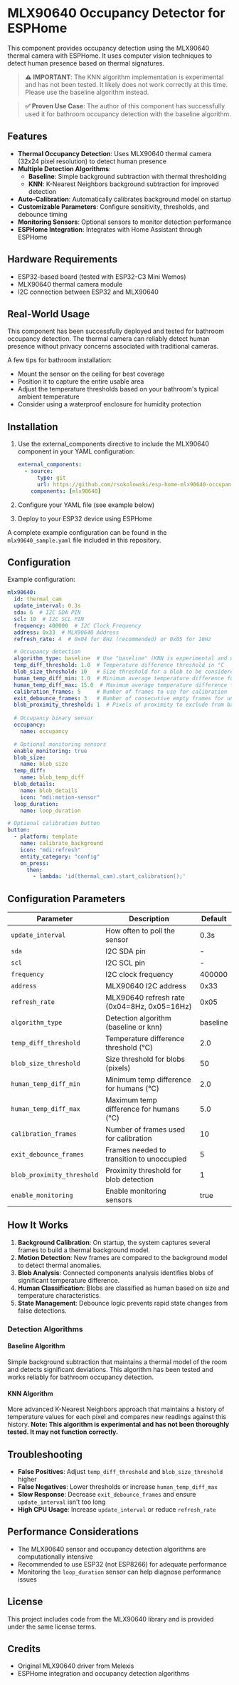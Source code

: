 # MLX90640 Occupancy Detector for ESPHome

This component provides occupancy detection using the MLX90640 thermal camera with ESPHome. It uses computer vision techniques to detect human presence based on thermal signatures.

> **⚠️ IMPORTANT**: The KNN algorithm implementation is experimental and has not been tested. It likely does not work correctly at this time. Please use the baseline algorithm instead.

> **✅ Proven Use Case**: The author of this component has successfully used it for bathroom occupancy detection with the baseline algorithm.

## Features

- **Thermal Occupancy Detection**: Uses MLX90640 thermal camera (32x24 pixel resolution) to detect human presence
- **Multiple Detection Algorithms**:
  - **Baseline**: Simple background subtraction with thermal thresholding
  - **KNN**: K-Nearest Neighbors background subtraction for improved detection
- **Auto-Calibration**: Automatically calibrates background model on startup
- **Customizable Parameters**: Configure sensitivity, thresholds, and debounce timing
- **Monitoring Sensors**: Optional sensors to monitor detection performance
- **ESPHome Integration**: Integrates with Home Assistant through ESPHome

## Hardware Requirements

- ESP32-based board (tested with ESP32-C3 Mini Wemos)
- MLX90640 thermal camera module
- I2C connection between ESP32 and MLX90640

## Real-World Usage

This component has been successfully deployed and tested for bathroom occupancy detection. The thermal camera can reliably detect human presence without privacy concerns associated with traditional cameras. 

A few tips for bathroom installation:
- Mount the sensor on the ceiling for best coverage
- Position it to capture the entire usable area
- Adjust the temperature thresholds based on your bathroom's typical ambient temperature
- Consider using a waterproof enclosure for humidity protection

## Installation

1. Use the external_components directive to include the MLX90640 component in your YAML configuration:
   ```yaml
   external_components:
     - source:
         type: git
         url: https://github.com/rsokolowski/esp-home-mlx90640-occupancy
       components: [mlx90640]
   ```

2. Configure your YAML file (see example below)
3. Deploy to your ESP32 device using ESPHome

A complete example configuration can be found in the `mlx90640_sample.yaml` file included in this repository.

## Configuration

Example configuration:

```yaml
mlx90640:
  id: thermal_cam
  update_interval: 0.3s
  sda: 6  # I2C SDA PIN
  scl: 10  # I2C SCL PIN
  frequency: 400000  # I2C Clock Frequency
  address: 0x33  # MLX90640 Address
  refresh_rate: 4  # 0x04 for 8Hz (recommended) or 0x05 for 16Hz

  # Occupancy detection
  algorithm_type: baseline  # Use "baseline" (KNN is experimental and untested)
  temp_diff_threshold: 1.0  # Temperature difference threshold in °C
  blob_size_threshold: 10   # Size threshold for a blob to be considered a person
  human_temp_diff_min: 1.0  # Minimum average temperature difference for a human
  human_temp_diff_max: 15.0  # Maximum average temperature difference for a human
  calibration_frames: 5     # Number of frames to use for calibration
  exit_debounce_frames: 3   # Number of consecutive empty frames for unoccupied state
  blob_proximity_threshold: 1  # Pixels of proximity to exclude from background updates
  
  # Occupancy binary sensor
  occupancy:
    name: occupancy

  # Optional monitoring sensors
  enable_monitoring: true
  blob_size:
    name: blob_size
  temp_diff:
    name: blob_temp_diff
  blob_details:
    name: blob_details
    icon: "mdi:motion-sensor"
  loop_duration:
    name: loop_duration

# Optional calibration button
button:
  - platform: template
    name: calibrate_background
    icon: "mdi:refresh"
    entity_category: "config"
    on_press:
      then:
        - lambda: 'id(thermal_cam).start_calibration();'
```

## Configuration Parameters

| Parameter | Description | Default |
|-----------|-------------|---------|
| `update_interval` | How often to poll the sensor | 0.3s |
| `sda` | I2C SDA pin | - |
| `scl` | I2C SCL pin | - |
| `frequency` | I2C clock frequency | 400000 |
| `address` | MLX90640 I2C address | 0x33 |
| `refresh_rate` | MLX90640 refresh rate (0x04=8Hz, 0x05=16Hz) | 0x05 |
| `algorithm_type` | Detection algorithm (baseline or knn) | baseline |
| `temp_diff_threshold` | Temperature difference threshold (°C) | 2.0 |
| `blob_size_threshold` | Size threshold for blobs (pixels) | 50 |
| `human_temp_diff_min` | Minimum temp difference for humans (°C) | 2.0 |
| `human_temp_diff_max` | Maximum temp difference for humans (°C) | 5.0 |
| `calibration_frames` | Number of frames used for calibration | 10 |
| `exit_debounce_frames` | Frames needed to transition to unoccupied | 5 |
| `blob_proximity_threshold` | Proximity threshold for blob detection | 1 |
| `enable_monitoring` | Enable monitoring sensors | true |

## How It Works

1. **Background Calibration**: On startup, the system captures several frames to build a thermal background model.
2. **Motion Detection**: New frames are compared to the background model to detect thermal anomalies.
3. **Blob Analysis**: Connected components analysis identifies blobs of significant temperature difference.
4. **Human Classification**: Blobs are classified as human based on size and temperature characteristics.
5. **State Management**: Debounce logic prevents rapid state changes from false detections.

### Detection Algorithms

#### Baseline Algorithm
Simple background subtraction that maintains a thermal model of the room and detects significant deviations. This algorithm has been tested and works reliably for bathroom occupancy detection.

#### KNN Algorithm
More advanced K-Nearest Neighbors approach that maintains a history of temperature values for each pixel and compares new readings against this history. **Note: This algorithm is experimental and has not been thoroughly tested. It may not function correctly.**

## Troubleshooting

- **False Positives**: Adjust `temp_diff_threshold` and `blob_size_threshold` higher
- **False Negatives**: Lower thresholds or increase `human_temp_diff_max`
- **Slow Response**: Decrease `exit_debounce_frames` and ensure `update_interval` isn't too long
- **High CPU Usage**: Increase `update_interval` or reduce `refresh_rate`

## Performance Considerations

- The MLX90640 sensor and occupancy detection algorithms are computationally intensive
- Recommended to use ESP32 (not ESP8266) for adequate performance
- Monitoring the `loop_duration` sensor can help diagnose performance issues

## License

This project includes code from the MLX90640 library and is provided under the same license terms.

## Credits

- Original MLX90640 driver from Melexis
- ESPHome integration and occupancy detection algorithms